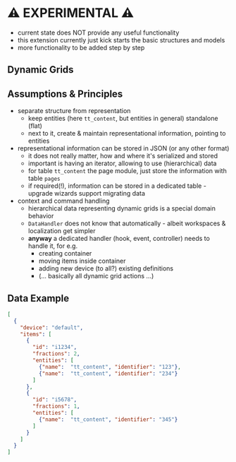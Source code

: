 # :warning: EXPERIMENTAL :warning:

* current state does NOT provide any useful functionality
* this extension currently just kick starts the basic structures and models
* more functionality to be added step by step

## Dynamic Grids

## Assumptions & Principles

* separate structure from representation
  + keep entities (here `tt_content`, but entities in general) standalone (flat)
  + next to it, create & maintain representational information, pointing to entities
* representational information can be stored in JSON (or any other format)
  + it does not really matter, how and where it's serialized and stored
  + important is having an iterator, allowing to use (hierarchical) data
  + for table `tt_content` the page module, just store the information with table `pages`
  + if required(!), information can be stored in a dedicated table - upgrade wizards support migrating data
* context and command handling
  + hierarchical data representing dynamic grids is a special domain behavior
  + `DataHandler` does not know that automatically - albeit workspaces & localization get simpler
  + **anyway** a dedicated handler (hook, event, controller) needs to handle it, for e.g.
    + creating container
    + moving items inside container
    + adding new device (to all?) existing definitions
    + (... basically all dynamic grid actions ...)

## Data Example

```json
[
  {
    "device": "default",
    "items": [
      {
        "id": "i1234",
        "fractions": 2,
        "entities": [
          {"name":  "tt_content", "identifier": "123"},
          {"name":  "tt_content", "identifier": "234"}
        ]
      },
      {
        "id": "i5678",
        "fractions": 1,
        "entities": [
          {"name":  "tt_content", "identifier": "345"}
        ]
      }
    ]
  }
]
```
